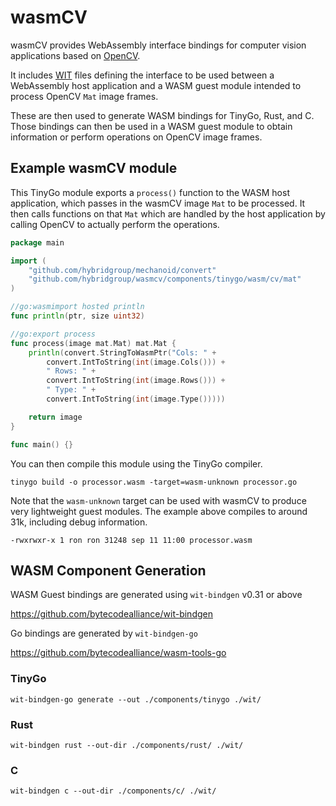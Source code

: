 # wasmCV

wasmCV provides WebAssembly interface bindings for computer vision applications based on [OpenCV](https://github.com/opencv/opencv).

It includes [WIT](https://github.com/WebAssembly/component-model/blob/main/design/mvp/WIT.md) files defining the interface to be used between a WebAssembly host application and a WASM guest module intended to process  OpenCV `Mat` image frames.

These are then used to generate WASM bindings for TinyGo, Rust, and C. Those bindings can then be used in a WASM guest module to obtain information or perform operations on OpenCV image frames.

## Example wasmCV module

This TinyGo module exports a `process()` function to the WASM host application, which passes in the wasmCV image `Mat` to be processed. It then calls functions on that `Mat` which are handled by the host application by calling OpenCV to actually perform the operations.

```go
package main

import (
	"github.com/hybridgroup/mechanoid/convert"
	"github.com/hybridgroup/wasmcv/components/tinygo/wasm/cv/mat"
)

//go:wasmimport hosted println
func println(ptr, size uint32)

//go:export process
func process(image mat.Mat) mat.Mat {
	println(convert.StringToWasmPtr("Cols: " +
		convert.IntToString(int(image.Cols())) +
		" Rows: " +
		convert.IntToString(int(image.Rows())) +
		" Type: " +
		convert.IntToString(int(image.Type()))))

	return image
}

func main() {}
```

You can then compile this module using the TinyGo compiler.

```shell
tinygo build -o processor.wasm -target=wasm-unknown processor.go
```

Note that the `wasm-unknown` target can be used with wasmCV to produce very lightweight guest modules. The example above compiles to around 31k, including debug information.

```shell
-rwxrwxr-x 1 ron ron 31248 sep 11 11:00 processor.wasm
```

## WASM Component Generation

WASM Guest bindings are generated using `wit-bindgen` v0.31 or above

https://github.com/bytecodealliance/wit-bindgen

Go bindings are generated by `wit-bindgen-go`

https://github.com/bytecodealliance/wasm-tools-go

### TinyGo

```shell
wit-bindgen-go generate --out ./components/tinygo ./wit/
```

### Rust

```shell
wit-bindgen rust --out-dir ./components/rust/ ./wit/
```

### C

```shell
wit-bindgen c --out-dir ./components/c/ ./wit/
```

